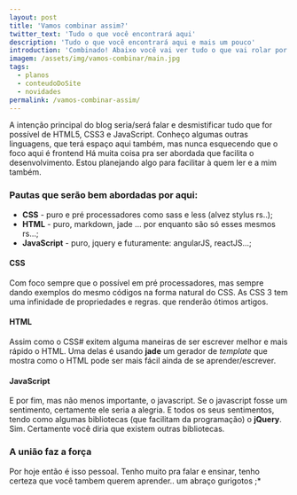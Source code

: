 ```yaml
---
layout: post
title: 'Vamos combinar assim?'
twitter_text: 'Tudo o que você encontrará aqui'
description: 'Tudo o que você encontrará aqui e mais um pouco'
introduction: 'Combinado! Abaixo você vai ver tudo o que vai rolar por aqui :)'
imagem: /assets/img/vamos-combinar/main.jpg
tags:
  - planos
  - conteudoDoSite
  - novidades
permalink: /vamos-combinar-assim/
---
```

A intenção principal do blog seria/será falar e desmistificar tudo que for possível de HTML5, CSS3 e JavaScript. Conheço algumas outras linguagens, que terá espaço aqui também, mas nunca esquecendo que o foco aqui é frontend Há muita coisa pra ser abordada que facilita o desenvolvimento. Estou planejando algo para facilitar à quem ler e a mim também.

### Pautas que serão bem abordadas  por aqui:

- <b>CSS</b> - puro e pré processadores como sass e less (alvez stylus rs..);
-  <b>HTML</b> - puro, markdown, jade ... por enquanto são só esses mesmos rs...;
-  <b>JavaScript</b> - puro, jquery e futuramente: angularJS, reactJS...;

#### CSS
Com foco sempre que o possível em pré processadores, mas sempre dando exemplos do mesmo códigos na forma natural do CSS. As CSS 3 tem uma infinidade de propriedades e regras. que renderão ótimos artigos. 

#### HTML

Assim como o CSS# exitem alguma maneiras de ser escrever melhor e mais rápido o HTML. Uma delas é usando **jade** um gerador de *template* que mostra como o HTML pode ser mais fácil ainda de se aprender/escrever.

#### JavaScript

E por fim, mas não menos importante, o javascript. Se o javascript fosse um sentimento, certamente ele seria a alegria. E todos os seus sentimentos, tendo como algumas bibliotecas (que facilitam da programação) o **jQuery**. Sim. Certamente você diria que existem outras bibliotecas.

### A união faz a força

Por hoje então é isso pessoal. Tenho muito pra falar e ensinar, tenho certeza que você tambem querem aprender.. um abraço gurigotos ;*
